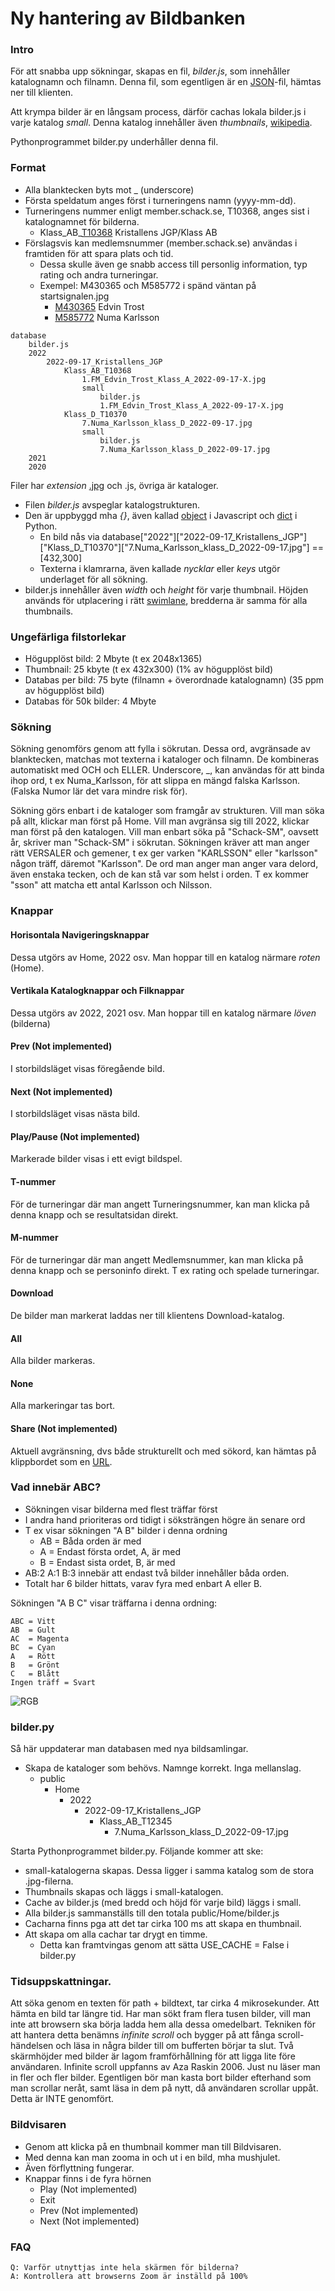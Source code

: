 # Ny hantering av Bildbanken

### Intro

För att snabba upp sökningar, skapas en fil, *bilder.js*, som innehåller katalognamn och filnamn.
Denna fil, som egentligen är en [JSON](https://en.wikipedia.org/wiki/JSON)-fil, hämtas ner till klienten.

Att krympa bilder är en långsam process, därför cachas lokala bilder.js i varje katalog *small*. 
Denna katalog innehåller även *thumbnails*, [wikipedia](https://en.wikipedia.org/wiki/Thumbnail).

Pythonprogrammet bilder.py underhåller denna fil.

### Format

* Alla blanktecken byts mot _ (underscore)
* Första speldatum anges först i turneringens namn (yyyy-mm-dd).
* Turneringens nummer enligt member.schack.se, T10368, anges sist i katalognamnet för bilderna.
	* Klass_AB_[T10368](https://member.schack.se/ShowTournamentServlet?id=10368) Kristallens JGP/Klass AB
* Förslagsvis kan medlemsnummer (member.schack.se) användas i framtiden för att spara plats och tid.
	* Dessa skulle även ge snabb access till personlig information, typ rating och andra turneringar.
	* Exempel: M430365 och M585772 i spänd väntan på startsignalen.jpg
		* [M430365](https://member.schack.se/ViewPlayerRatingDiagram?memberid=430365) Edvin Trost
		* [M585772](https://member.schack.se/ViewPlayerRatingDiagram?memberid=585772) Numa Karlsson

```
database
	bilder.js
	2022
		2022-09-17_Kristallens_JGP
			Klass_AB_T10368
				1.FM_Edvin_Trost_Klass_A_2022-09-17-X.jpg
				small
					bilder.js
					1.FM_Edvin_Trost_Klass_A_2022-09-17-X.jpg
			Klass_D_T10370
				7.Numa_Karlsson_klass_D_2022-09-17.jpg
				small
					bilder.js
					7.Numa_Karlsson_klass_D_2022-09-17.jpg
	2021
	2020
```
Filer har *extension* [.jpg](https://en.wikipedia.org/wiki/JPEG) och .js, övriga är kataloger.

* Filen *bilder.js* avspeglar katalogstrukturen.
* Den är uppbyggd mha *{}*, även kallad [object](https://www.w3schools.com/js/js_objects.asp) i Javascript och [dict](https://python.fandom.com/wiki/Dictionaries) i Python.
	* En bild nås via database["2022"]["2022-09-17_Kristallens_JGP"]["Klass_D_T10370"]["7.Numa_Karlsson_klass_D_2022-09-17.jpg"] == [432,300]
	* Texterna i klamrarna, även kallade *nycklar* eller *keys* utgör underlaget för all sökning.
* bilder.js innehåller även *width* och *height* för varje thumbnail. Höjden används för utplacering i rätt [swimlane](https://en.wikipedia.org/wiki/Swimlane), bredderna är samma för alla thumbnails.

### Ungefärliga filstorlekar

* Högupplöst bild: 2 Mbyte (t ex 2048x1365)
* Thumbnail: 25 kbyte (t ex 432x300) (1% av högupplöst bild)
* Databas per bild: 75 byte (filnamn + överordnade katalognamn) (35 ppm av högupplöst bild)
* Databas för 50k bilder: 4 Mbyte

### Sökning

Sökning genomförs genom att fylla i sökrutan. Dessa ord, avgränsade av blanktecken, matchas mot texterna i kataloger och filnamn. De kombineras automatiskt med OCH och ELLER. Underscore, _, kan användas för att binda ihop ord, t ex Numa_Karlsson, för att slippa en mängd falska Karlsson. (Falska Numor lär det vara mindre risk för).

Sökning görs enbart i de kataloger som framgår av strukturen. Vill man söka på allt, klickar man först på Home. Vill man avgränsa sig till 2022, klickar man först på den katalogen. Vill man enbart söka på "Schack-SM", oavsett år, skriver man "Schack-SM" i sökrutan.
Sökningen kräver att man anger rätt VERSALER och gemener, t ex ger varken "KARLSSON" eller "karlsson" någon träff, däremot "Karlsson".
De ord man anger man anger vara delord, även enstaka tecken, och de kan stå var som helst i orden. T ex kommer "sson" att matcha ett antal Karlsson och Nilsson.

### Knappar

#### Horisontala Navigeringsknappar
Dessa utgörs av Home, 2022 osv. Man hoppar till en katalog närmare *roten* (Home).

#### Vertikala Katalogknappar och Filknappar
Dessa utgörs av 2022, 2021 osv. Man hoppar till en katalog närmare *löven* (bilderna)

#### Prev (Not implemented)
I storbildsläget visas föregående bild.

#### Next (Not implemented)
I storbildsläget visas nästa bild.

#### Play/Pause (Not implemented)
Markerade bilder visas i ett evigt bildspel.

#### T-nummer
För de turneringar där man angett Turneringsnummer, kan man klicka på denna knapp och se resultatsidan direkt.

#### M-nummer
För de turneringar där man angett Medlemsnummer, kan man klicka på denna knapp och se personinfo direkt. T ex rating och spelade turneringar.

#### Download
De bilder man markerat laddas ner till klientens Download-katalog.

#### All
Alla bilder markeras.

#### None
Alla markeringar tas bort.

#### Share (Not implemented)
Aktuell avgränsning, dvs både strukturellt och med sökord, kan hämtas på klippbordet som en [URL](https://en.wikipedia.org/wiki/URL).

### Vad innebär ABC?

* Sökningen visar bilderna med flest träffar först
* I andra hand prioriteras ord tidigt i söksträngen högre än senare ord
* T ex visar sökningen "A B" bilder i denna ordning
	* AB = Båda orden är med
	* A  = Endast första ordet, A, är med
	* B  = Endast sista ordet, B, är med
* AB:2 A:1 B:3 innebär att endast två bilder innehåller båda orden.
* Totalt har 6 bilder hittats, varav fyra med enbart A eller B.

Sökningen "A B C" visar träffarna i denna ordning:
```
ABC = Vitt
AB  = Gult
AC  = Magenta
BC  = Cyan
A   = Rött
B   = Grönt
C   = Blått
Ingen träff = Svart
```
![RGB](RGB.PNG)

### bilder.py

Så här uppdaterar man databasen med nya bildsamlingar.

* Skapa de kataloger som behövs. Namnge korrekt. Inga mellanslag.
	* public
		* Home
			* 2022
				* 2022-09-17_Kristallens_JGP
					* Klass_AB_T12345
						* 7.Numa_Karlsson_klass_D_2022-09-17.jpg

Starta Pythonprogrammet bilder.py. Följande kommer att ske:
* small-katalogerna skapas. Dessa ligger i samma katalog som de stora .jpg-filerna.
* Thumbnails skapas och läggs i small-katalogen.
* Cache av bilder.js (med bredd och höjd för varje bild) läggs i small.
* Alla bilder.js sammanställs till den totala public/Home/bilder.js
* Cacharna finns pga att det tar cirka 100 ms att skapa en thumbnail.
* Att skapa om alla cachar tar drygt en timme.
	* Detta kan framtvingas genom att sätta USE_CACHE = False i bilder.py

### Tidsuppskattningar.

Att söka genom en texten för path + bildtext, tar cirka 4 mikrosekunder.
Att hämta en bild tar längre tid. Har man sökt fram flera tusen bilder, vill man inte att browsern ska börja ladda hem alla dessa omedelbart.
Tekniken för att hantera detta benämns *infinite scroll* och bygger på att fånga scroll-händelsen och läsa in några bilder till om bufferten börjar ta slut.
Två skärmhöjder med bilder är lagom framförhållning för att ligga lite före användaren. Infinite scroll uppfanns av Aza Raskin 2006.
Just nu läser man in fler och fler bilder. Egentligen bör man kasta bort bilder efterhand som man scrollar neråt, samt läsa in dem på nytt, då användaren scrollar uppåt. Detta är INTE genomfört.

### Bildvisaren

* Genom att klicka på en thumbnail kommer man till Bildvisaren. 
* Med denna kan man zooma in och ut i en bild, mha mushjulet.
* Även förflyttning fungerar.
* Knappar finns i de fyra hörnen
	* Play (Not implemented)
	* Exit
	* Prev (Not implemented)
	* Next (Not implemented)

### FAQ
```
Q: Varför utnyttjas inte hela skärmen för bilderna?
A: Kontrollera att browserns Zoom är inställd på 100%
```

